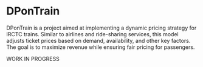 # DPonTrain
DPonTrain is a project aimed at implementing a dynamic pricing strategy for IRCTC trains. Similar to airlines and ride-sharing services, this model adjusts ticket prices based on demand, availability, and other key factors. The goal is to maximize revenue while ensuring fair pricing for passengers.

WORK IN PROGRESS
